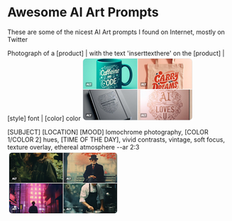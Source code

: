 # Awesome AI Art Prompts
These are some of the nicest AI Art prompts I found on Internet, mostly on Twitter

Photograph of a [product] | with the text 'inserttexthere' on the [product] | [style] font | [color] color [![Alt text](images/p1.png)](https://twitter.com/techhalla/status/1710215649157398700)

[SUBJECT] [LOCATION] [MOOD] lomochrome photography, [COLOR 1/COLOR 2]  hues, [TIME OF THE DAY], vivid contrasts, vintage, soft focus, texture  overlay, ethereal atmosphere --ar 2:3    [![Alt text](images/P2.png)](https://twitter.com/Knightama_/status/1710102638942146609)
